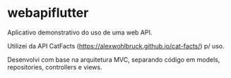 # webapiflutter

Aplicativo demonstrativo do uso de uma web API.

Utilizei da API CatFacts (https://alexwohlbruck.github.io/cat-facts/) p/ uso.

Desenvolvi com base na arquitetura MVC, separando código em models, repositories, controllers e views.
